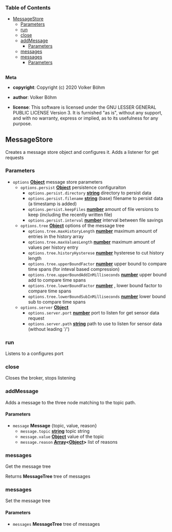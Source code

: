 <!-- Generated by documentation.js. Update this documentation by updating the source code. -->

### Table of Contents

-   [MessageStore][1]
    -   [Parameters][2]
    -   [run][3]
    -   [close][4]
    -   [addMessage][5]
        -   [Parameters][6]
    -   [messages][7]
    -   [messages][8]
        -   [Parameters][9]

## 

**Meta**

-   **copyright**: Copyright (c) 2020 Volker Böhm

-   **author**: Volker Böhm
-   **license**: This software is licensed under the GNU LESSER GENERAL PUBLIC LICENSE Version 3. It is furnished
    "as is", without any support, and with no warranty, express or implied, as to its usefulness for
    any purpose.

## MessageStore

Creates a message store object and configures it. Adds a listener for get requests

### Parameters

-   `options` **[Object][10]** message store parameters
    -   `options.persist` **[Object][10]** persistence configuraiton
        -   `options.persist.directory` **[string][11]** directory to persist data
        -   `options.persist.filename` **[string][11]** (base) filename to persist data (a timestamp is added)
        -   `options.persist.keepFiles` **[number][12]** amount of file versions to keep (including the recently written file)
        -   `options.persist.interval` **[number][12]** interval between file savings
    -   `options.tree` **[Object][10]** options of the message tree
        -   `options.tree.maxHistoryLength` **[number][12]** maximum amount of entries in the history array
        -   `options.tree.maxValuesLength` **[number][12]** maximum amount of values per history entry
        -   `options.tree.historyHysterese` **[number][12]** hysterese to cut history length
        -   `options.tree.upperBoundFactor` **[number][12]** upper bound to compare time spans (for inteval based compression)
        -   `options.tree.upperBoundAddInMilliseconds` **[number][12]** upper bound add to compare time spans
        -   `options.tree.lowerBoundFactor` **[number][12]** , lower bound factor to compare time spans
        -   `options.tree.lowerBoundSubInMilliseconds` **[number][12]** lower bound sub to compare time spans
    -   `options.server` **[Object][10]** 
        -   `options.server.port` **[number][12]** port to listen for get sensor data request
        -   `options.server.path` **[string][11]** path to use to listen for sensor data (without leading '/')

### run

Listens to a configures port

### close

Closes the broker, stops listening

### addMessage

Adds a message to the three node matching to the topic path.

#### Parameters

-   `message` **Message** {topic, value, reason}
    -   `message.topic` **[string][11]** topic string
    -   `message.value` **[Object][10]** value of the topic
    -   `message.reason` **[Array][13]&lt;[Object][10]>** list of reasons

### messages

Get the message tree

Returns **MessageTree** tree of messages

### messages

Set the message tree

#### Parameters

-   `messages` **MessageTree** tree of messages

[1]: #messagestore

[2]: #parameters

[3]: #run

[4]: #close

[5]: #addmessage

[6]: #parameters-1

[7]: #messages

[8]: #messages-1

[9]: #parameters-2

[10]: https://developer.mozilla.org/docs/Web/JavaScript/Reference/Global_Objects/Object

[11]: https://developer.mozilla.org/docs/Web/JavaScript/Reference/Global_Objects/String

[12]: https://developer.mozilla.org/docs/Web/JavaScript/Reference/Global_Objects/Number

[13]: https://developer.mozilla.org/docs/Web/JavaScript/Reference/Global_Objects/Array
